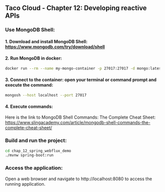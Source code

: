 ## Taco Cloud - Chapter 12: Developing reactive APIs

### Use MongoDB Shell:
#### 1. Download and install MongoDB Shell: https://www.mongodb.com/try/download/shell
#### 2. Run MongoDB in docker:
```bash
docker run --rm --name my-mongo-container -p 27017:27017 -d mongo:latest
```
#### 3. Connect to the container: open your terminal or command prompt and execute the command:
```bash
mongosh --host localhost --port 27017
```
#### 4. Execute commands:
Here is the link to MongoDB Shell Commands: The Complete Cheat Sheet:
https://www.slingacademy.com/article/mongodb-shell-commands-the-complete-cheat-sheet/

### Build and run the project:
```bash
cd chap_12_spring_webflux_demo
./mvnw spring-boot:run
```

### Access the application:
Open a web browser and navigate to http://localhost:8080 to access the running application.

